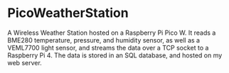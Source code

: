 # PicoWeatherStation
A Wireless Weather Station hosted on a Raspberry Pi Pico W. It reads a BME280 temperature, pressure, and humidity sensor, as well as a VEML7700 light sensor, and streams the data over a TCP socket to a Raspberry Pi 4. The data is stored in an SQL database, and hosted on my web server.
